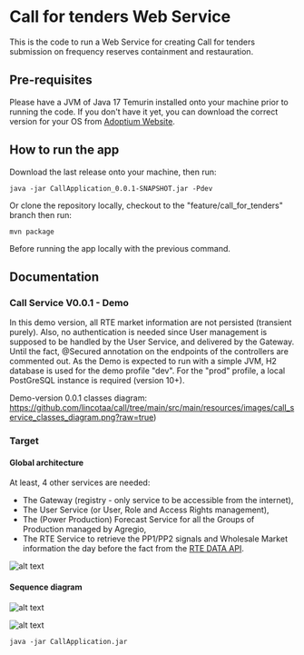 # Call for tenders Web Service
This is the code to run a Web Service for creating Call for tenders 
submission on frequency reserves containment and restauration.


## Pre-requisites
Please have a JVM of Java 17 Temurin installed onto your machine prior to running the code.
If you don't have it yet, you can download the correct version for your OS from 
[Adoptium Website](https://adoptium.net/temurin/releases/).


## How to run the app
Download the last release onto your machine, then run:
```
java -jar CallApplication_0.0.1-SNAPSHOT.jar -Pdev
```
Or clone the repository locally, checkout to the "feature/call_for_tenders" branch then run:
```
mvn package
```
Before running the app locally with the previous command.


## Documentation
### Call Service V0.0.1 - Demo
In this demo version, all RTE market information are not persisted (transient purely).
Also, no authentication is needed since User management is supposed to be handled by the User Service, and delivered by 
the Gateway. Until the fact, @Secured annotation on the endpoints of the controllers are commented out.
As the Demo is expected to run with a simple JVM, H2 database is used for the demo profile "dev". 
For the "prod" profile, a local PostGreSQL instance is required (version 10+).

Demo-version 0.0.1 classes diagram:
https://github.com/lincotaa/call/tree/main/src/main/resources/images/call_service_classes_diagram.png?raw=true)

### Target
#### Global architecture
At least, 4 other services are needed: 
- The Gateway (registry - only service to be accessible from the internet), 
- The User Service (or User, Role and Access Rights management),
- The (Power Production) Forecast Service for all the Groups of Production managed by Agregio,
- The RTE Service to retrieve the PP1/PP2 signals and Wholesale Market information the day before the fact from 
the [RTE DATA API](https://data.rte-france.com/).

![alt text](https://github.com/lincotaa/call/tree/main/src/main/resources/images/global_architecture.png?raw=true)
#### Sequence diagram
![alt text](https://github.com/lincotaa/call/tree/main/src/main/resources/images/sequence_diagram.png?raw=true)

![alt text](https://github.com/[username]/[reponame]/blob/[branch]/image.jpg?raw=true)

``java -jar CallApplication.jar``